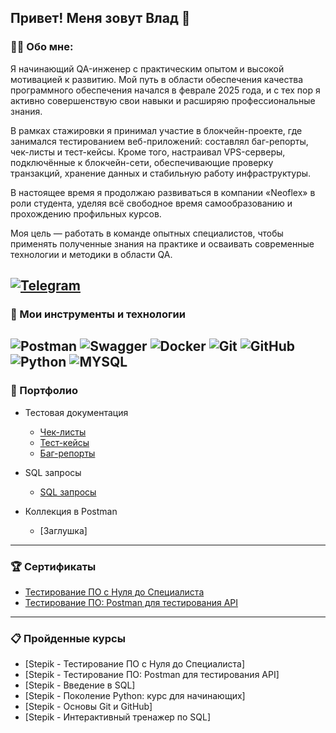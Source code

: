 Привет!  Меня зовут Влад 👋
---
### 👨‍💻 Обо мне:
Я начинающий QA-инженер с практическим опытом и высокой мотивацией к развитию. Мой путь в области обеспечения качества программного обеспечения начался в феврале 2025 года, и с тех пор я активно совершенствую свои навыки и расширяю профессиональные знания.

В рамках стажировки я принимал участие в блокчейн-проекте, где занимался тестированием веб-приложений: составлял баг-репорты, чек-листы и тест-кейсы. Кроме того, настраивал VPS-серверы, подключённые к блокчейн-сети, обеспечивающие проверку транзакций, хранение данных и стабильную работу инфраструктуры.

В настоящее время я продолжаю развиваться в компании «Neoflex» в роли студента, уделяя всё свободное время самообразованию и прохождению профильных курсов.

Моя цель — работать в команде опытных специалистов, чтобы применять полученные знания на практике и осваивать современные технологии и методики в области QA.

[![Telegram](https://img.shields.io/badge/-@taboyakov-blue?style=flat&logo=telegram&logoColor=white)](https://t.me/taboyakov)
---
### 🔧 Мои инструменты и технологии
![Postman](https://img.shields.io/badge/-Postman-090909?style=for-the-badge&logo=postman)
![Swagger](https://img.shields.io/badge/-Swagger-090909?style=for-the-badge&logo=Swagger)
![Docker](https://img.shields.io/badge/-Docker-090909?style=for-the-badge&logo=Docker)
![Git](https://img.shields.io/badge/-Git-090909?style=for-the-badge&logo=Git)
![GitHub](https://img.shields.io/badge/-GitHub-090909?style=for-the-badge&logo=GitHub)
![Python](https://img.shields.io/badge/-Python-090909?style=for-the-badge&logo=Python)
![MYSQL](https://img.shields.io/badge/-MYSQL-090909?style=for-the-badge&logo=MYSQL)
---

### 📁 Портфолио
- Тестовая документация
  -  [Чек-листы](https://github.com/QuaTab/briefcase/tree/main/Checklist)
  -  [Тест-кейсы](https://github.com/QuaTab/briefcase/tree/main/Test_case)
  -  [Баг-репорты](https://github.com/QuaTab/briefcase/tree/main/bug_report)
     
- SQL запросы
  -  [SQL запросы](https://github.com/QuaTab/briefcase/blob/main/SQL/sql.md)

- Коллекция в Postman
  -  [Заглушка]
---

### 🏆 Сертификаты
  - [Тестирование ПО с Нуля до Специалиста](https://github.com/QuaTab/briefcase/blob/main/certificate/stepik-certificate-qa.pdf)
  - [Тестирование ПО: Postman для тестирования API](https://github.com/QuaTab/briefcase/blob/main/certificate/stepik-certificate-postman.pdf)
---
### 📋 Пройденные курсы
  - [Stepik - Тестирование ПО с Нуля до Специалиста]
  - [Stepik - Тестирование ПО: Postman для тестирования API]
  - [Stepik - Введение в SQL]
  - [Stepik - Поколение Python: курс для начинающих]
  - [Stepik - Основы Git и GitHub]
  - [Stepik - Интерактивный тренажер по SQL]

